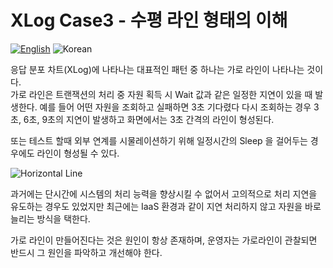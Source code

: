 # XLog Case3 - 수평 라인 형태의 이해
[![English](https://img.shields.io/badge/language-English-orange.svg)](XLog-Case3.md) ![Korean](https://img.shields.io/badge/language-Korean-blue.svg)

응답 분포 차트(XLog)에 나타나는 대표적인 패턴 중 하나는 가로 라인이 나타나는 것이다.  
가로 라인은 트랜잭션의 처리 중 자원 획득 시 Wait 값과 같은 일정한 지연이 있을 때 발생한다.
예를 들어 어떤 자원을 조회하고 실패하면 3초 기다렸다 다시 조회하는 경우 3초, 6초, 9초의 지연이 발생하고
화면에서는 3초 간격의 라인이 형성된다.

또는 테스트 할때 외부 연계를 시물레이션하기 위해 일정시간의 Sleep 을 걸어두는 경우에도 라인이 형성될 수 있다.

![Horizontal Line](../img/client/xlog_horizontal.png)

과거에는 단시간에 시스템의 처리 능력을 향상시킬 수 없어서 고의적으로 처리 지연을 유도하는 경우도 있었지만 최근에는 IaaS 환경과 같이 지연 처리하지 않고 자원을 바로 늘리는 방식을 택한다. 

가로 라인이 만들어진다는 것은 원인이 항상 존재하며, 운영자는 가로라인이 관찰되면 반드시 그 원인을 파악하고 개선해야 한다.
